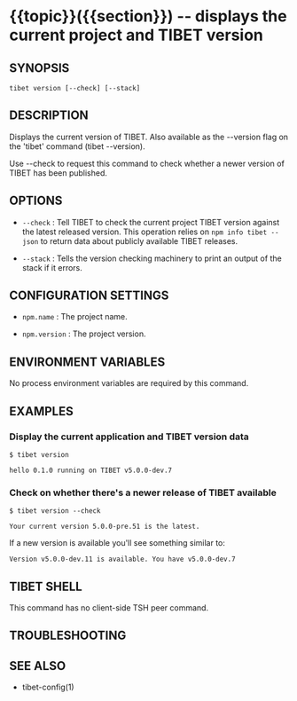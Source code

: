 {{topic}}({{section}}) -- displays the current project and TIBET version
=============================================

## SYNOPSIS

`tibet version [--check] [--stack]`

## DESCRIPTION

Displays the current version of TIBET. Also available as the
--version flag on the 'tibet' command (tibet --version).

Use --check to request this command to check whether a newer
version of TIBET has been published.

## OPTIONS

  * `--check` :
    Tell TIBET to check the current project TIBET version against the latest
released version. This operation relies on `npm info tibet --json` to return
data about publicly available TIBET releases.

  * `--stack` :
    Tells the version checking machinery to print an output of the stack if it errors.

## CONFIGURATION SETTINGS

  * `npm.name` :
    The project name.

  * `npm.version` :
    The project version.

## ENVIRONMENT VARIABLES

No process environment variables are required by this command.

## EXAMPLES

### Display the current application and TIBET version data

    $ tibet version

    hello 0.1.0 running on TIBET v5.0.0-dev.7

### Check on whether there's a newer release of TIBET available

    $ tibet version --check

    Your current version 5.0.0-pre.51 is the latest.

If a new version is available you'll see something similar to:

    Version v5.0.0-dev.11 is available. You have v5.0.0-dev.7

## TIBET SHELL

This command has no client-side TSH peer command.

## TROUBLESHOOTING


## SEE ALSO

  * tibet-config(1)
